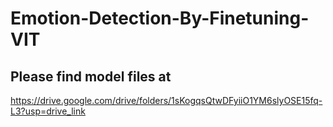 # Emotion-Detection-By-Finetuning-VIT

## Please find model files at 
https://drive.google.com/drive/folders/1sKogqsQtwDFyiiO1YM6slyOSE15fq-L3?usp=drive_link
